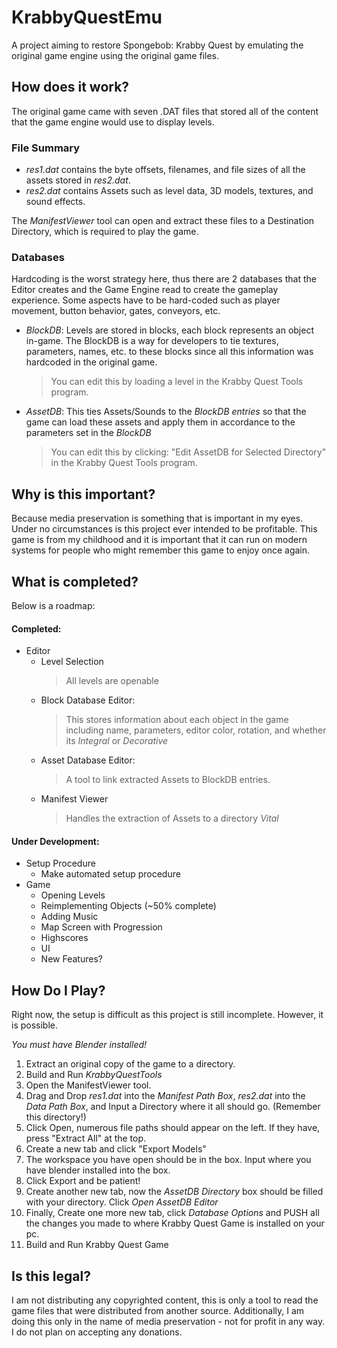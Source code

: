 # KrabbyQuestEmu
A project aiming to restore Spongebob: Krabby Quest by emulating the original game engine using the original game files.

## How does it work?
The original game came with seven .DAT files that stored all of the content that the game engine would use to display levels. 
### File Summary
 - *res1.dat* contains the byte offsets, filenames, and file sizes of all the assets stored in *res2.dat*.
 - *res2.dat* contains Assets such as level data, 3D models, textures, and sound effects.

The *ManifestViewer* tool can open and extract these files to a Destination Directory, which is required to play the game.

### Databases
Hardcoding is the worst strategy here, thus there are 2 databases that the Editor creates and the Game Engine read to create the gameplay experience. 
Some aspects have to be hard-coded such as player movement, button behavior, gates, conveyors, etc. 
- *BlockDB*: Levels are stored in blocks, each block represents an object in-game. The BlockDB is a way for developers to tie textures, parameters, names, etc.
to these blocks since all this information was hardcoded in the original game. 

  > You can edit this by loading a level in the Krabby Quest Tools program.
- *AssetDB*: This ties Assets/Sounds to the *BlockDB entries* so that the game can load these assets and apply them in accordance to the parameters set in the *BlockDB*
  > You can edit this by clicking: "Edit AssetDB for Selected Directory" in the Krabby Quest Tools program.

## Why is this important?
Because media preservation is something that is important in my eyes. Under no circumstances is this project ever intended to be profitable.
This game is from my childhood and it is important that it can run on modern systems for people who might remember this game to enjoy once again.

## What is completed?
Below is a roadmap:

#### Completed:
- Editor
  - Level Selection
    > All levels are openable
  - Block Database Editor: 
    > This stores information about each object in the game including name, parameters, editor color, rotation, and whether its *Integral* or *Decorative*
  - Asset Database Editor: 
    > A tool to link extracted Assets to BlockDB entries.
  - Manifest Viewer
    > Handles the extraction of Assets to a directory *Vital*
#### Under Development:
- Setup Procedure
  - Make automated setup procedure
- Game
  - Opening Levels
  - Reimplementing Objects (~50% complete)
  - Adding Music
  - Map Screen with Progression
  - Highscores
  - UI
  - New Features?

## How Do I Play?
Right now, the setup is difficult as this project is still incomplete. However, it is possible.

*You must have Blender installed!*
 
 1. Extract an original copy of the game to a directory.
 2. Build and Run *KrabbyQuestTools*
 3. Open the ManifestViewer tool.
 4. Drag and Drop *res1.dat* into the *Manifest Path Box*, *res2.dat* into the *Data Path Box*, and Input a Directory where it all should go. (Remember this directory!)
 5. Click Open, numerous file paths should appear on the left. If they have, press "Extract All" at the top.
 6. Create a new tab and click "Export Models"
 7. The workspace you have open should be in the box. Input where you have blender installed into the box.
 8. Click Export and be patient!
 9. Create another new tab, now the *AssetDB Directory* box should be filled with your directory. Click *Open AssetDB Editor*
 10. Finally, Create one more new tab, click *Database Options* and PUSH all the changes you made to where Krabby Quest Game is installed on your pc.
 11. Build and Run Krabby Quest Game

## Is this legal?
I am not distributing any copyrighted content, this is only a tool to read the game files that were distributed from another source. 
Additionally, I am doing this only in the name of media preservation - not for profit in any way. I do not plan on accepting any donations.
